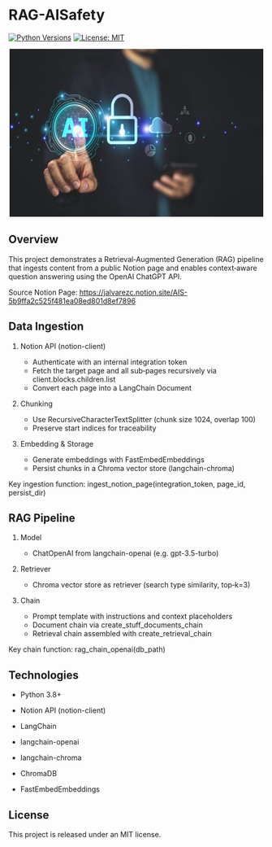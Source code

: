 # RAG-AISafety

[![Python Versions](https://img.shields.io/badge/python-3.10%20%7C%203.11%20%7C%203.12-blue)](https://www.python.org/)
[![License: MIT](https://img.shields.io/badge/License-MIT-red.svg)](https://opensource.org/licenses/MIT)

<div align="center">
	<img src="https://github.com/JuaniAlvarezC/RAG-AISafety/blob/main/images/AISafety.jpg" width="500" height="330">
</div>

## Overview

This project demonstrates a Retrieval‑Augmented Generation (RAG) pipeline that ingests content from a public Notion page and enables context‑aware question answering using the OpenAI ChatGPT API.

Source Notion Page:
https://jalvarezc.notion.site/AIS-5b9ffa2c525f481ea08ed801d8ef7896

## Data Ingestion

1. Notion API (notion-client)
   - Authenticate with an internal integration token
   - Fetch the target page and all sub‑pages recursively via client.blocks.children.list
   - Convert each page into a LangChain Document

2. Chunking
   - Use RecursiveCharacterTextSplitter (chunk size 1024, overlap 100)
   - Preserve start indices for traceability

3. Embedding & Storage
   - Generate embeddings with FastEmbedEmbeddings
   - Persist chunks in a Chroma vector store (langchain-chroma)

Key ingestion function: ingest_notion_page(integration_token, page_id, persist_dir)

## RAG Pipeline

1. Model
   - ChatOpenAI from langchain-openai (e.g. gpt-3.5-turbo)

2. Retriever
   - Chroma vector store as retriever (search type similarity, top‑k=3)

3. Chain
   - Prompt template with instructions and context placeholders
   - Document chain via create_stuff_documents_chain
   - Retrieval chain assembled with create_retrieval_chain

Key chain function: rag_chain_openai(db_path)

## Technologies

- Python 3.8+

- Notion API (notion-client)

- LangChain

- langchain-openai

- langchain-chroma

- ChromaDB

- FastEmbedEmbeddings

## License

This project is released under an MIT license.
